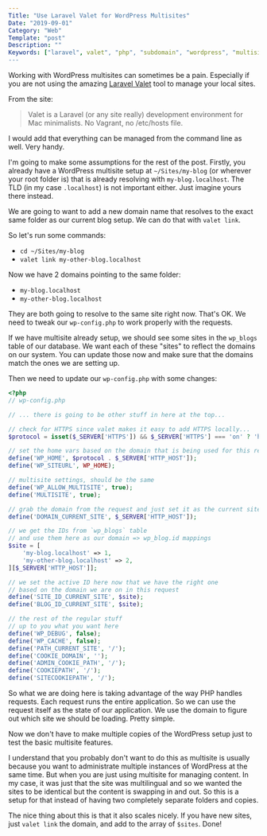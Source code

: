 ```yaml
---
Title: "Use Laravel Valet for WordPress Multisites"
Date: "2019-09-01"
Category: "Web"
Template: "post"
Description: ""
Keywords: ["laravel", valet", "php", "subdomain", "wordpress", "multisite", "setup"]
---
```


Working with WordPress multisites can sometimes be a pain. Especially if you are not using the amazing [Laravel Valet](https://laravel.com/docs/6.0/valet) tool to manage your local sites.

From the site:

> Valet is a Laravel (or any site really) development environment for Mac minimalists. No Vagrant, no /etc/hosts file.

I would add that everything can be managed from the command line as well. Very handy.

I'm going to make some assumptions for the rest of the post. Firstly, you already have a WordPress multisite setup at `~/Sites/my-blog` (or wherever your root folder is) that is already resolving with `my-blog.localhost`. The TLD (in my case `.localhost`) is not important either. Just imagine yours there instead.

We are going to want to add a new domain name that resolves to the exact same folder as our current blog setup. We can do that with `valet link`.

So let's run some commands:
 - `cd ~/Sites/my-blog`
 - `valet link my-other-blog.localhost`

Now we have 2 domains pointing to the same folder:

 - `my-blog.localhost`
 - `my-other-blog.localhost`

They are both going to resolve to the same site right now. That's OK. We need to tweak our `wp-config.php` to work properly with the requests.

If we have multisite already setup, we should see some sites in the `wp_blogs` table of our database. We want each of these "sites" to reflect the domains on our system. You can update those now and make sure that the domains match the ones we are setting up.

Then we need to update our `wp-config.php` with some changes:

```php
<?php
// wp-config.php

// ... there is going to be other stuff in here at the top...

// check for HTTPS since valet makes it easy to add HTTPS locally...
$protocol = isset($_SERVER['HTTPS']) && $_SERVER['HTTPS'] === 'on' ? 'https://' : 'http://';

// set the home vars based on the domain that is being used for this request
define('WP_HOME', $protocol . $_SERVER['HTTP_HOST']);
define('WP_SITEURL', WP_HOME);

// multisite settings, should be the same
define('WP_ALLOW_MULTISITE', true);
define('MULTISITE', true);

// grab the domain from the request and just set it as the current site
define('DOMAIN_CURRENT_SITE', $_SERVER['HTTP_HOST']);

// we get the IDs from `wp_blogs` table
// and use them here as our domain => wp_blog.id mappings
$site = [
    'my-blog.localhost' => 1,
    'my-other-blog.localhost' => 2,
][$_SERVER['HTTP_HOST']];

// we set the active ID here now that we have the right one
// based on the domain we are on in this request
define('SITE_ID_CURRENT_SITE', $site);
define('BLOG_ID_CURRENT_SITE', $site);

// the rest of the regular stuff
// up to you what you want here
define('WP_DEBUG', false);
define('WP_CACHE', false);
define('PATH_CURRENT_SITE', '/');
define('COOKIE_DOMAIN', '');
define('ADMIN_COOKIE_PATH', '/');
define('COOKIEPATH', '/');
define('SITECOOKIEPATH', '/');
```

So what we are doing here is taking advantage of the way PHP handles requests. Each request runs the entire application. So we can use the request itself as the state of our application. We use the domain to figure out which site we should be loading. Pretty simple.

Now we don't have to make multiple copies of the WordPress setup just to test the basic multisite features.

I understand that you probably don't want to do this as multisite is usually because you want to administrate multiple instances of WordPress at the same time. But when you are just using multisite for managing content. In my case, it was just that the site was multilingual and so we wanted the sites to be identical but the content is swapping in and out. So this is a setup for that instead of having two completely separate folders and copies.

The nice thing about this is that it also scales nicely. If you have new sites, just `valet link` the domain, and add to the array of `$sites`. Done!
